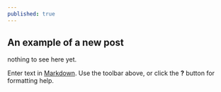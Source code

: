 ```yaml
---
published: true
---
```

## An example of a new post

nothing to see here yet.


Enter text in [Markdown](http://daringfireball.net/projects/markdown/). Use the toolbar above, or click the **?** button for formatting help.
